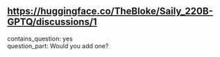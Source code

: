 ## https://huggingface.co/TheBloke/Saily_220B-GPTQ/discussions/1

contains_question: yes  
question_part: Would you add one?  